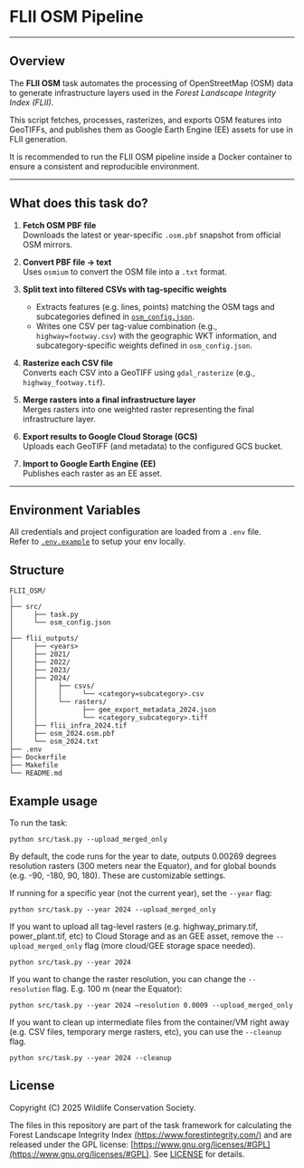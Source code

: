 # FLII OSM Pipeline
---

## Overview

The **FLII OSM** task automates the processing of OpenStreetMap (OSM) data to generate infrastructure layers used in the *Forest Landscape Integrity Index (FLII)*.

This script fetches, processes, rasterizes, and exports OSM features into GeoTIFFs, and publishes them as Google Earth Engine (EE) assets for use in FLII generation.

It is recommended to run the FLII OSM pipeline inside a Docker container to ensure a consistent and reproducible environment.

---

## What does this task do?

1. **Fetch OSM PBF file**  
   Downloads the latest or year-specific `.osm.pbf` snapshot from official OSM mirrors.

2. **Convert PBF file → text**  
   Uses `osmium` to convert the OSM file into a `.txt` format.

3. **Split text into filtered CSVs with tag-specific weights**  
   - Extracts features (e.g. lines, points) matching the OSM tags and subcategories defined in [`osm_config.json`](osm_config.json).  
   - Writes one CSV per tag-value combination (e.g., `highway=footway.csv`) with the geographic WKT information, and subcategory-specific weights defined in `osm_config.json`.

4. **Rasterize each CSV file**  
   Converts each CSV into a GeoTIFF using `gdal_rasterize` (e.g., `highway_footway.tif`).

5. **Merge rasters into a final infrastructure layer**  
   Merges rasters into one weighted raster representing the final infrastructure layer.

6. **Export results to Google Cloud Storage (GCS)**  
   Uploads each GeoTIFF (and metadata) to the configured GCS bucket.

7. **Import to Google Earth Engine (EE)**  
   Publishes each raster as an EE asset.

---

## Environment Variables

All credentials and project configuration are loaded from a `.env` file.  
Refer to [`.env.example`](/.env.example) to setup your env locally.

## Structure

```text
FLII_OSM/
│
├── src/
│     ├── task.py
│     └── osm_config.json
│
├── flii_outputs/
│     ├── <years>
│     ├── 2021/
│     ├── 2022/
│     ├── 2023/
│     ├── 2024/
│     │     ├── csvs/
│     │     │     └── <category=subcategory>.csv
│     │     └── rasters/
│     │           ├── gee_export_metadata_2024.json
│     │           └── <category_subcategory>.tiff
│     ├── flii_infra_2024.tif
│     ├── osm_2024.osm.pbf
│     └── osm_2024.txt
├── .env
├── Dockerfile
├── Makefile
└── README.md
```

## Example usage
To run the task:

```
python src/task.py --upload_merged_only
```

By default, the code runs for the year to date, outputs 0.00269 degrees resolution rasters (300 meters near the Equator), and for global bounds (e.g. -90, -180, 90, 180). These are customizable settings.

If running for a specific year (not the current year), set the  `--year` flag:
```
python src/task.py --year 2024 --upload_merged_only
```

If you want to upload all tag-level rasters (e.g. highway_primary.tif, power_plant.tif, etc) to Cloud Storage and as an GEE asset, remove the    `--upload_merged_only` flag (more cloud/GEE storage space needed).
```
python src/task.py --year 2024
```

If you want to change the raster resolution, you can change the `--resolution` flag. E.g. 100 m (near the Equator):
```
python src/task.py --year 2024 –resolution 0.0009 --upload_merged_only
```

If you want to clean up intermediate files from the container/VM right away (e.g. CSV files, temporary merge rasters, etc), you can use the `--cleanup` flag.
```
python src/task.py --year 2024 --cleanup
```

## License
Copyright (C) 2025 Wildlife Conservation Society.

The files in this repository are part of the task framework for calculating 
the Forest Landscape Integrity Index [(https://www.forestintegrity.com/)](https://www.forestintegrity.com/) and are released under the GPL license: [https://www.gnu.org/licenses/#GPL](https://www.gnu.org/licenses/#GPL). See [LICENSE](./LICENSE) for details.